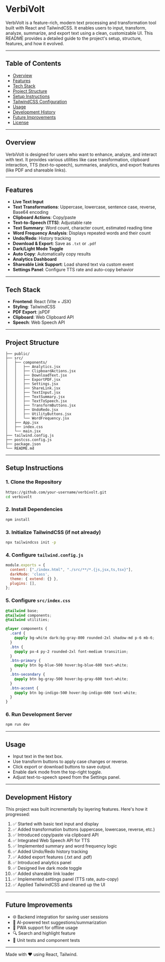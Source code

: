 # VerbiVolt

VerbiVolt is a feature-rich, modern text processing and transformation tool built with React and TailwindCSS. It enables users to input, transform, analyze, summarize, and export text using a clean, customizable UI. This README provides a detailed guide to the project's setup, structure, features, and how it evolved.

---

## Table of Contents

* [Overview](#overview)
* [Features](#features)
* [Tech Stack](#tech-stack)
* [Project Structure](#project-structure)
* [Setup Instructions](#setup-instructions)
* [TailwindCSS Configuration](#tailwindcss-configuration)
* [Usage](#usage)
* [Development History](#development-history)
* [Future Improvements](#future-improvements)
* [License](#license)

---

## Overview

VerbiVolt is designed for users who want to enhance, analyze, and interact with text. It provides various utilities like case transformation, clipboard interaction, TTS (text-to-speech), summaries, analytics, and export features (like PDF and shareable links).

---

## Features

* **Live Text Input**
* **Text Transformations**: Uppercase, lowercase, sentence case, reverse, Base64 encoding
* **Clipboard Actions**: Copy/paste
* **Text-to-Speech (TTS)**: Adjustable rate
* **Text Summary**: Word count, character count, estimated reading time
* **Word Frequency Analysis**: Displays repeated words and their count
* **Undo/Redo**: History tracking
* **Download & Export**: Save as `.txt` or `.pdf`
* **Dark/Light Mode Toggle**
* **Auto Copy**: Automatically copy results
* **Analytics Dashboard**
* **Shareable Link Support**: Load shared text via custom event
* **Settings Panel**: Configure TTS rate and auto-copy behavior

---

## Tech Stack

* **Frontend**: React (Vite + JSX)
* **Styling**: TailwindCSS
* **PDF Export**: jsPDF
* **Clipboard**: Web Clipboard API
* **Speech**: Web Speech API

---

## Project Structure

```
├── public/
├── src/
│   ├── components/
│   │   ├── Analytics.jsx
│   │   ├── ClipboardActions.jsx
│   │   ├── DownloadText.jsx
│   │   ├── ExportPDF.jsx
│   │   ├── Settings.jsx
│   │   ├── ShareLink.jsx
│   │   ├── TextInput.jsx
│   │   ├── TextSummary.jsx
│   │   ├── TextToSpeech.jsx
│   │   ├── TransformButtons.jsx
│   │   ├── UndoRedo.jsx
│   │   ├── UtilityButtons.jsx
│   │   └── WordFrequency.jsx
│   ├── App.jsx
│   ├── index.css
│   └── main.jsx
├── tailwind.config.js
├── postcss.config.js
├── package.json
└── README.md
```

---

## Setup Instructions

### 1. Clone the Repository

```bash
https://github.com/your-username/verbivolt.git
cd verbivolt
```

### 2. Install Dependencies

```bash
npm install
```

### 3. Initialize TailwindCSS (if not already)

```bash
npx tailwindcss init -p
```

### 4. Configure `tailwind.config.js`

```js
module.exports = {
  content: ["./index.html", "./src/**/*.{js,jsx,ts,tsx}"],
  darkMode: 'class',
  theme: { extend: {} },
  plugins: [],
};
```

### 5. Configure `src/index.css`

```css
@tailwind base;
@tailwind components;
@tailwind utilities;

@layer components {
  .card {
    @apply bg-white dark:bg-gray-800 rounded-2xl shadow-md p-6 mb-6;
  }
  .btn {
    @apply px-4 py-2 rounded-2xl font-medium transition;
  }
  .btn-primary {
    @apply btn bg-blue-500 hover:bg-blue-600 text-white;
  }
  .btn-secondary {
    @apply btn bg-gray-500 hover:bg-gray-600 text-white;
  }
  .btn-accent {
    @apply btn bg-indigo-500 hover:bg-indigo-600 text-white;
  }
}
```

### 6. Run Development Server

```bash
npm run dev
```

---

## Usage

* Input text in the text box.
* Use transform buttons to apply case changes or reverse.
* Click export or download buttons to save output.
* Enable dark mode from the top-right toggle.
* Adjust text-to-speech speed from the Settings panel.

---

## Development History

This project was built incrementally by layering features. Here's how it progressed:

1. ✅ Started with basic text input and display
2. ✅ Added transformation buttons (uppercase, lowercase, reverse, etc.)
3. ✅ Introduced copy/paste via clipboard API
4. ✅ Integrated Web Speech API for TTS
5. ✅ Implemented summary and word frequency logic
6. ✅ Added Undo/Redo history tracking
7. ✅ Added export features (.txt and .pdf)
8. ✅ Introduced analytics panel
9. ✅ Designed live dark mode toggle
10. ✅ Added shareable link loader
11. ✅ Implemented settings panel (TTS rate, auto-copy)
12. ✅ Applied TailwindCSS and cleaned up the UI

---

## Future Improvements

* 🌐 Backend integration for saving user sessions
* 🧠 AI-powered text suggestions/summarization
* 📱 PWA support for offline usage
* 🔍 Search and highlight feature
* 🧪 Unit tests and component tests

---

Made with ❤️ using React, Tailwind.

